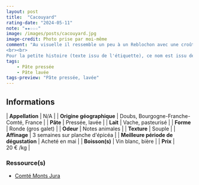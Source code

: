 ```yaml
---
layout: post
title:  "Cacouyard"
rating-date: "2024-05-11"
note: "★★☆☆☆"
image: /images/posts/cacouyard.jpg
image-credit: Photo prise par moi-même
comment: "Au visuelle il ressemble un peu à un Reblochon avec une croûte plus jaune. À l'odeur on retrouve des notes animales. Au goût, un parfum de noix se degage fortement. La texture est molle et souple, un peu comme une tomme. Je pense qu'il aurait une meilleure place dans un burger plutôt que sur un plateau de fromage. C'est un fromage correct mais je m'attendais à mieux.
<br><br>
Pour la petite histoire (texte issu de l'étiquette), ce nom est issu de patois Franc-Comtois Cacouyer qui voulait dire « Remuer, Mélanger, Brasser le fromage » et le nom Cacouyard désignait celui qui cacouyait. Les cacouyards d'aujourd'hui ce sont nos artisans fromagers. Vos Cacouyards vous présentent donc : Leur Fromage « Le Cacouyard ». Petit clin d'oeil à leur métier, à leur histoire…"
tags:
    - Pâte pressée
    - Pâte lavée
tags-preview: "Pâte pressée, lavée"
---
```


## Informations

| **Appellation** | N/A |
| **Origine géographique** | Doubs, Bourgogne-Franche-Comté, France |
| **Pâte** | Pressée, lavée |
| **Lait** | Vache, pasteurisé |
| **Forme** | Ronde (gros galet) |
| **Odeur** | Notes animales |
| **Texture** | Souple |
| **Affinage** | 3 semaines sur planche d'épicéa |
| **Meilleure période de dégustation** | Acheté en mai |
| **Boisson(s)** | Vin blanc, bière  |
| **Prix** | 20 € /kg |

### Ressource(s)
* [Comté Monts Jura](https://www.comte-monts-jura.com/cacouyard-le-cacouyard,22-103.htm)